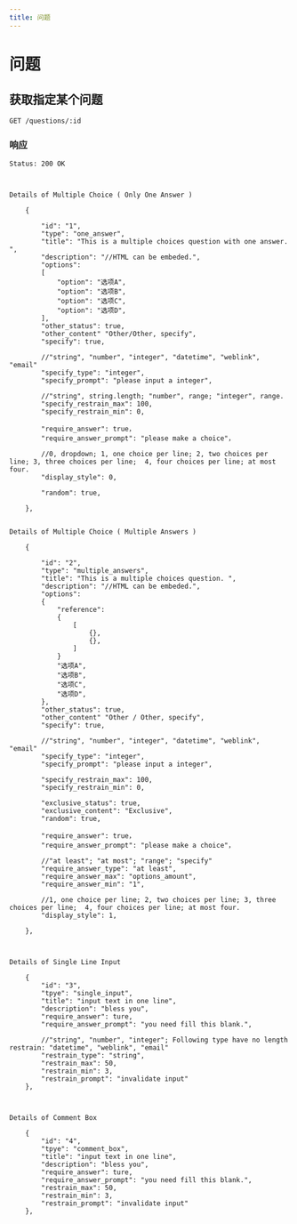 ```yaml
---
title: 问题
---
```


# 问题

##  获取指定某个问题

	GET /questions/:id 

### 响应

<pre class="headers">
<code>Status: 200 OK
</code></pre>
<pre class="highlight">
<code class="language-javascript">

Details of Multiple Choice ( Only One Answer )

	{
	
		"id": "1",
		"type": "one_answer",
		"title": "This is a multiple choices question with one answer. ",
		"description": "//HTML can be embeded.",
		"options": 
		[
			"option": "选项A",
			"option": "选项B",
			"option": "选项C",
			"option": "选项D",
		],
		"other_status": true,
		"other_content" "Other/Other, specify",
		"specify": true,

		//"string", "number", "integer", "datetime", "weblink", "email"
		"specify_type": "integer",
		"specify_prompt": "please input a integer",
		
		//"string", string.length; "number", range; "integer", range.
		"specify_restrain_max": 100,
		"specify_restrain_min": 0,

		"require_answer": true，
		"require_answer_prompt": "please make a choice"，

		//0, dropdown; 1, one choice per line; 2, two choices per line; 3, three choices per line;  4, four choices per line; at most four.
		"display_style": 0,

		"random": true,
			
	},


Details of Multiple Choice ( Multiple Answers )

	{
	
		"id": "2",
		"type": "multiple_answers",
		"title": "This is a multiple choices question. ",
		"description": "//HTML can be embeded.",
		"options": 
		{
			"reference":
			{
				[
					{},
					{},
				]
			}
			"选项A",
			"选项B",
			"选项C",
			"选项D",
		},
		"other_status": true,
		"other_content" "Other / Other, specify",
		"specify": true,

		//"string", "number", "integer", "datetime", "weblink", "email"
		"specify_type": "integer",
		"specify_prompt": "please input a integer",
		
		"specify_restrain_max": 100,
		"specify_restrain_min": 0,

		"exclusive_status": true,
		"exclusive_content": "Exclusive",
		"random": true,

		"require_answer": true，
		"require_answer_prompt": "please make a choice"，
		
		//"at least"; "at most"; "range"; "specify"
		"require_answer_type": "at least",
		"require_answer_max": "options_amount",
		"require_answer_min": "1",

		//1, one choice per line; 2, two choices per line; 3, three choices per line;  4, four choices per line; at most four.
		"display_style": 1,

	},



Details of Single Line Input

	{
		"id": "3",
		"tpye": "single_input",
		"title": "input text in one line",
		"description": "bless you",
		"require_answer": ture,
		"require_answer_prompt": "you need fill this blank.",
		
		//"string", "number", "integer"; Following type have no length restrain: "datetime", "weblink", "email"
		"restrain_type": "string",
		"restrain_max": 50,
		"restrain_min": 3,
		"restrain_prompt": "invalidate input"
	},



Details of Comment Box

	{
		"id": "4",
		"tpye": "comment_box",
		"title": "input text in one line",
		"description": "bless you",
		"require_answer": ture,
		"require_answer_prompt": "you need fill this blank.",
		"restrain_max": 50,
		"restrain_min": 3,
		"restrain_prompt": "invalidate input"
	},

</code></pre>
